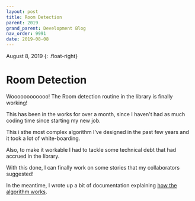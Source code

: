 ```yaml
---
layout: post
title: Room Detection
parent: 2019
grand_parent: Development Blog
nav_order: 9991
date: 2019-08-08
---
```

August 8, 2019
{: .float-right}

# Room Detection

Woooooooooooo!  The Room detection routine in the library is finally working!

This has been in the works for over a month, since I haven't had as much coding time since starting my new job.

This i sthe  most complex algorithm I've designed in the past few years and it took a lot of white-boarding.

Also, to make it workable I had to tackle some technical debt that had accrued in the library.

With this done, I can finally work on some stories that my collaborators suggested!

In the meantime, I wrote up a bit of documentation explaining [how the algorithm works](https://github.com/mxashlynn/Parquet/blob/main/Documentation/4.-Room_Detection_and_Type_Assignment.md).
